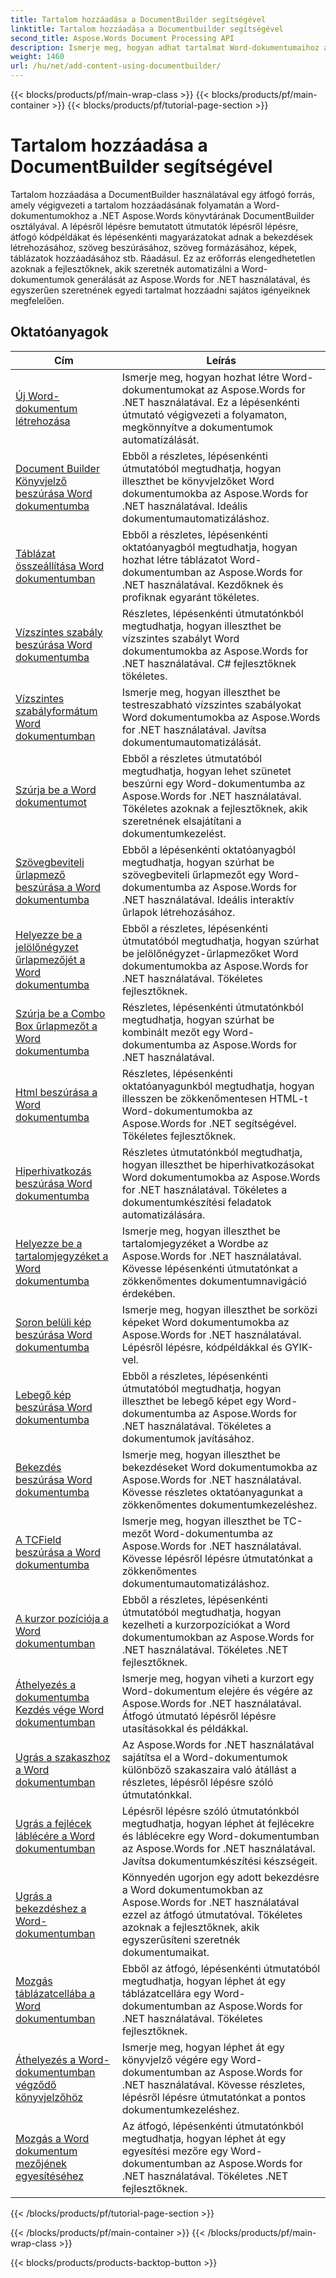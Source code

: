 ```yaml
---
title: Tartalom hozzáadása a DocumentBuilder segítségével
linktitle: Tartalom hozzáadása a Documentbuilder segítségével
second_title: Aspose.Words Document Processing API
description: Ismerje meg, hogyan adhat tartalmat Word-dokumentumaihoz a DocumentBuilder és az Aspose.Words for .NET használatával. Gyakorlati oktatóanyagok részletes kódpéldákkal.
weight: 1460
url: /hu/net/add-content-using-documentbuilder/
---
```


{{< blocks/products/pf/main-wrap-class >}}
{{< blocks/products/pf/main-container >}}
{{< blocks/products/pf/tutorial-page-section >}}

# Tartalom hozzáadása a DocumentBuilder segítségével


Tartalom hozzáadása a DocumentBuilder használatával egy átfogó forrás, amely végigvezeti a tartalom hozzáadásának folyamatán a Word-dokumentumokhoz a .NET Aspose.Words könyvtárának DocumentBuilder osztályával. A lépésről lépésre bemutatott útmutatók lépésről lépésre, átfogó kódpéldákat és lépésenkénti magyarázatokat adnak a bekezdések létrehozásához, szöveg beszúrásához, szöveg formázásához, képek, táblázatok hozzáadásához stb. Ráadásul. Ez az erőforrás elengedhetetlen azoknak a fejlesztőknek, akik szeretnék automatizálni a Word-dokumentumok generálását az Aspose.Words for .NET használatával, és egyszerűen szeretnének egyedi tartalmat hozzáadni sajátos igényeiknek megfelelően.

 ## Oktatóanyagok
| Cím | Leírás |
| --- | --- |
| [Új Word-dokumentum létrehozása](./create-new-document/) | Ismerje meg, hogyan hozhat létre Word-dokumentumokat az Aspose.Words for .NET használatával. Ez a lépésenkénti útmutató végigvezeti a folyamaton, megkönnyítve a dokumentumok automatizálását. |
| [Document Builder Könyvjelző beszúrása Word dokumentumba](./document-builder-insert-bookmark/) | Ebből a részletes, lépésenkénti útmutatóból megtudhatja, hogyan illeszthet be könyvjelzőket Word dokumentumokba az Aspose.Words for .NET használatával. Ideális dokumentumautomatizáláshoz. |
| [Táblázat összeállítása Word dokumentumban](./build-table/) | Ebből a részletes, lépésenkénti oktatóanyagból megtudhatja, hogyan hozhat létre táblázatot Word-dokumentumban az Aspose.Words for .NET használatával. Kezdőknek és profiknak egyaránt tökéletes. |
| [Vízszintes szabály beszúrása Word dokumentumba](./insert-horizontal-rule/) | Részletes, lépésenkénti útmutatónkból megtudhatja, hogyan illeszthet be vízszintes szabályt Word dokumentumokba az Aspose.Words for .NET használatával. C# fejlesztőknek tökéletes. |
| [Vízszintes szabályformátum Word dokumentumban](./horizontal-rule-format/) | Ismerje meg, hogyan illeszthet be testreszabható vízszintes szabályokat Word dokumentumokba az Aspose.Words for .NET használatával. Javítsa dokumentumautomatizálását. |
| [Szúrja be a Word dokumentumot](./insert-break/) | Ebből a részletes útmutatóból megtudhatja, hogyan lehet szünetet beszúrni egy Word-dokumentumba az Aspose.Words for .NET használatával. Tökéletes azoknak a fejlesztőknek, akik szeretnének elsajátítani a dokumentumkezelést. |
| [Szövegbeviteli űrlapmező beszúrása a Word dokumentumba](./insert-text-input-form-field/) | Ebből a lépésenkénti oktatóanyagból megtudhatja, hogyan szúrhat be szövegbeviteli űrlapmezőt egy Word-dokumentumba az Aspose.Words for .NET használatával. Ideális interaktív űrlapok létrehozásához. |
| [Helyezze be a jelölőnégyzet űrlapmezőjét a Word dokumentumba](./insert-check-box-form-field/) | Ebből a részletes, lépésenkénti útmutatóból megtudhatja, hogyan szúrhat be jelölőnégyzet-űrlapmezőket Word dokumentumokba az Aspose.Words for .NET használatával. Tökéletes fejlesztőknek. |
| [Szúrja be a Combo Box űrlapmezőt a Word dokumentumba](./insert-combo-box-form-field/) | Részletes, lépésenkénti útmutatónkból megtudhatja, hogyan szúrhat be kombinált mezőt egy Word-dokumentumba az Aspose.Words for .NET használatával. |
| [Html beszúrása a Word dokumentumba](./insert-html/) | Részletes, lépésenkénti oktatóanyagunkból megtudhatja, hogyan illesszen be zökkenőmentesen HTML-t Word-dokumentumokba az Aspose.Words for .NET segítségével. Tökéletes fejlesztőknek. |
| [Hiperhivatkozás beszúrása Word dokumentumba](./insert-hyperlink/) | Részletes útmutatónkból megtudhatja, hogyan illeszthet be hiperhivatkozásokat Word dokumentumokba az Aspose.Words for .NET használatával. Tökéletes a dokumentumkészítési feladatok automatizálására. |
| [Helyezze be a tartalomjegyzéket a Word dokumentumba](./insert-table-of-contents/) | Ismerje meg, hogyan illeszthet be tartalomjegyzéket a Wordbe az Aspose.Words for .NET használatával. Kövesse lépésenkénti útmutatónkat a zökkenőmentes dokumentumnavigáció érdekében. |
| [Soron belüli kép beszúrása Word dokumentumba](./insert-inline-image/) | Ismerje meg, hogyan illeszthet be sorközi képeket Word dokumentumokba az Aspose.Words for .NET használatával. Lépésről lépésre, kódpéldákkal és GYIK-vel. |
| [Lebegő kép beszúrása Word dokumentumba](./insert-floating-image/) | Ebből a részletes, lépésenkénti útmutatóból megtudhatja, hogyan illeszthet be lebegő képet egy Word-dokumentumba az Aspose.Words for .NET használatával. Tökéletes a dokumentumok javításához. |
| [Bekezdés beszúrása Word dokumentumba](./insert-paragraph/) | Ismerje meg, hogyan illeszthet be bekezdéseket Word dokumentumokba az Aspose.Words for .NET használatával. Kövesse részletes oktatóanyagunkat a zökkenőmentes dokumentumkezeléshez. |
| [A TCField beszúrása a Word dokumentumba](./insert-tcfield/) | Ismerje meg, hogyan illeszthet be TC-mezőt Word-dokumentumba az Aspose.Words for .NET használatával. Kövesse lépésről lépésre útmutatónkat a zökkenőmentes dokumentumautomatizáláshoz. |
| [A kurzor pozíciója a Word dokumentumban](./cursor-position/) | Ebből a részletes, lépésenkénti útmutatóból megtudhatja, hogyan kezelheti a kurzorpozíciókat a Word dokumentumokban az Aspose.Words for .NET használatával. Tökéletes .NET fejlesztőknek. |
| [Áthelyezés a dokumentumba Kezdés vége Word dokumentumban](./move-to-document-start-end/) | Ismerje meg, hogyan viheti a kurzort egy Word-dokumentum elejére és végére az Aspose.Words for .NET használatával. Átfogó útmutató lépésről lépésre utasításokkal és példákkal. |
| [Ugrás a szakaszhoz a Word dokumentumban](./move-to-section/) | Az Aspose.Words for .NET használatával sajátítsa el a Word-dokumentumok különböző szakaszaira való átállást a részletes, lépésről lépésre szóló útmutatónkkal. |
| [Ugrás a fejlécek láblécére a Word dokumentumban](./move-to-headers-footers/) | Lépésről lépésre szóló útmutatónkból megtudhatja, hogyan léphet át fejlécekre és láblécekre egy Word-dokumentumban az Aspose.Words for .NET használatával. Javítsa dokumentumkészítési készségeit. |
| [Ugrás a bekezdéshez a Word-dokumentumban](./move-to-paragraph/) | Könnyedén ugorjon egy adott bekezdésre a Word dokumentumokban az Aspose.Words for .NET használatával ezzel az átfogó útmutatóval. Tökéletes azoknak a fejlesztőknek, akik egyszerűsíteni szeretnék dokumentumaikat. |
| [Mozgás táblázatcellába a Word dokumentumban](./move-to-table-cell/) | Ebből az átfogó, lépésenkénti útmutatóból megtudhatja, hogyan léphet át egy táblázatcellára egy Word-dokumentumban az Aspose.Words for .NET használatával. Tökéletes fejlesztőknek. |
| [Áthelyezés a Word-dokumentumban végződő könyvjelzőhöz](./move-to-bookmark-end/) | Ismerje meg, hogyan léphet át egy könyvjelző végére egy Word-dokumentumban az Aspose.Words for .NET használatával. Kövesse részletes, lépésről lépésre útmutatónkat a pontos dokumentumkezeléshez. |
| [Mozgás a Word dokumentum mezőjének egyesítéséhez](./move-to-merge-field/) | Az átfogó, lépésenkénti útmutatónkból megtudhatja, hogyan léphet át egy egyesítési mezőre egy Word-dokumentumban az Aspose.Words for .NET használatával. Tökéletes .NET fejlesztőknek. |
{{< /blocks/products/pf/tutorial-page-section >}}

{{< /blocks/products/pf/main-container >}}
{{< /blocks/products/pf/main-wrap-class >}}

{{< blocks/products/products-backtop-button >}}
